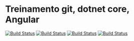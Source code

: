 # Treinamento git, dotnet core, Angular
[![Build Status](https://travis-ci.org/guimpo/internet_banking.svg?branch=master)](https://travis-ci.org/guimpo/internet_banking)
[![Build Status](https://sonarcloud.io/api/project_badges/measure?project=BackEnd&metric=bugs)](https://sonarcloud.io/api/project_badges/measure?project=BackEnd&metric=bugs)
[![Build Status](https://sonarcloud.io/api/project_badges/measure?project=BackEnd&metric=code_smells)](https://sonarcloud.io/api/project_badges/measure?project=BackEnd&metric=code_smells)
[![Build Status](https://sonarcloud.io/api/project_badges/measure?project=BackEnd&metric=duplicated_lines_density)](https://sonarcloud.io/api/project_badges/measure?project=BackEnd&metric=duplicated_lines_density)